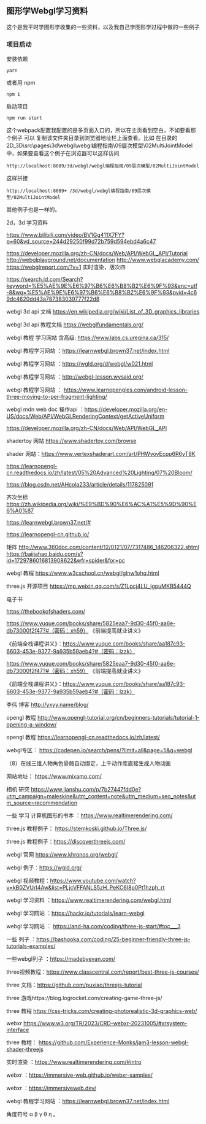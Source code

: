 ## 图形学Webgl学习资料

这个是我平时学图形学收集的一些资料，以及我自己学图形学过程中做的一些例子

### 项目启动

安装依赖

```
yarn 
```

或者用 npm

```
npm i 
```

启动项目

```
npm run start   
```



这个webpack配置我配置的是多页面入口的，所以在主页看到空白，不如要看那个例子 可以 复制该文件夹目录到浏览器地址栏上面查看。比如 在目录的 2D_3D\src\pages\3d\webgl\webgl编程指南\09层次模型\02MultiJointModel 中，如果要查看这个例子在浏览器可以这样访问

```
http://localhost:8089/3d/webgl/webgl编程指南/09层次模型/02MultiJointModel
```

这样拼接

```
http://localhost:8089+ /3d/webgl/webgl编程指南/09层次模型/02MultiJointModel
```

其他例子也是一样的。





2d，3d 学习资料

https://www.bilibili.com/video/BV1Gg411X7FY?p=60&vd_source=244d29250f99d72b759d594ebd4a6c47

https://developer.mozilla.org/zh-CN/docs/Web/API/WebGL_API/Tutorial
http://webglplayground.net/documentation
http://www.webglacademy.com/
https://webglreport.com/?v=1
实时渲染，版次四

https://search.jd.com/Search?keyword=%E5%AE%9E%E6%97%B6%E6%B8%B2%E6%9F%93&enc=utf-8&wq=%E5%AE%9E%E6%97%B6%E6%B8%B2%E6%9F%93&pvid=4c69dc4620dd43a787383039777f22d8

webgl 3d api 文档 https://en.wikipedia.org/wiki/List_of_3D_graphics_libraries

webgl 3d api 教程文档 https://webglfundamentals.org/

webgl 教程 学习网站 含高级: https://www.labs.cs.uregina.ca/315/

webgl 教程学习网站 ：https://learnwebgl.brown37.net/index.html

webgl 教程学习网站 ：https://wgld.org/d/webgl/w021.html

webgl 教程学习网站 ：http://webgl-lesson.wysaid.org/

webgl 教程学习网站 ： https://www.learnopengles.com/android-lesson-three-moving-to-per-fragment-lighting/



webgl  mdn web doc 操作api ：https://developer.mozilla.org/en-US/docs/Web/API/WebGLRenderingContext/getActiveUniform

https://developer.mozilla.org/zh-CN/docs/Web/API/WebGL_API

shadertoy 网站
https://www.shadertoy.com/browse

shader 网站：https://www.vertexshaderart.com/art/PHWvovEcpp6R6yT8K



https://learnopengl-cn.readthedocs.io/zh/latest/05%20Advanced%20Lighting/07%20Bloom/

https://blog.csdn.net/AHcola233/article/details/117825091

齐次坐标 https://zh.wikipedia.org/wiki/%E9%BD%90%E6%AC%A1%E5%9D%90%E6%A0%87

https://learnwebgl.brown37.net/#

https://learnopengl-cn.github.io/

矩阵
http://www.360doc.com/content/12/0121/07/7317486_146206322.shtml
https://baijiahao.baidu.com/s?id=1729786016813908622&wfr=spider&for=pc

webgl 教程
https://www.w3cschool.cn/webgl/glnw1ohq.html

three.js 开源项目
https://mp.weixin.qq.com/s/Z1Lpcj4LU_jgpuMKB5444Q

电子书

https://thebookofshaders.com/

 https://www.yuque.com/books/share/5825eaa7-9d30-45f0-aa6e-db73000f2f47?#（密码：xh59） 《前端提高就业讲义》

《前端全栈课程讲义》：https://www.yuque.com/books/share/aa187c93-6603-453e-9377-9a935b59aeb4?#（密码：lzzk）

 https://www.yuque.com/books/share/5825eaa7-9d30-45f0-aa6e-db73000f2f47?#（密码：xh59） 《前端提高就业讲义》

《前端全栈课程讲义》：https://www.yuque.com/books/share/aa187c93-6603-453e-9377-9a935b59aeb4?#（密码：lzzk）

李伟 博客 http://yxyy.name/blog/

opengl 教程 http://www.opengl-tutorial.org/cn/beginners-tutorials/tutorial-1-opening-a-window/

 opengl 教程  https://learnopengl-cn.readthedocs.io/zh/latest/


webgl专区： https://codepen.io/search/pens/?limit=all&page=5&q=webgl

（8）在线三维人物角色骨骼自动绑定，上千动作库直接生成人物动画

网站地址： https://www.mixamo.com/

相机 研究 https://www.jianshu.com/p/7b27447fdd0e?utm_campaign=maleskine&utm_content=note&utm_medium=seo_notes&utm_source=recommendation



一些 学习 计算机图形的书本 ：https://www.realtimerendering.com/

three.js 教程例子： https://stemkoski.github.io/Three.js/

three.js 教程例子：https://discoverthreejs.com/

webgl 官网 https://www.khronos.org/webgl/

webgl 例子：https://wgld.org/



webgl 视频教程：https://www.youtube.com/watch?v=kB0ZVUrI4Aw&list=PLjcVFFANLS5zH_PeKC6I8p0Pt1hzph_rt



webgl 学习资料 ：https://www.realtimerendering.com/webgl.html

webgl 学习网站 ：https://hackr.io/tutorials/learn-webgl

webgl 学习网站 ： https://and-ha.com/coding/three-js-start/#toc___3

一些 列子 ：https://bashooka.com/coding/25-beginner-friendly-three-js-tutorials-examples/

一些webgl列子 ：https://madebyevan.com/

three视频教程：https://www.classcentral.com/report/best-three-js-courses/

 three 文档：https://github.com/puxiao/threejs-tutorial



three 游戏https://blog.logrocket.com/creating-game-three-js/

 three 教程 https://css-tricks.com/creating-photorealistic-3d-graphics-web/

webxr https://www.w3.org/TR/2023/CRD-webxr-20231005/#xrsystem-interface

 three 教程： https://github.com/Experience-Monks/jam3-lesson-webgl-shader-threejs

实时渲染 ：https://www.realtimerendering.com/#intro



webxr  ：https://immersive-web.github.io/webxr-samples/

webxr ：https://immersiveweb.dev/

webgl 教程学习网站 ：https://learnwebgl.brown37.net/index.html

角度符号 α β γ θ η  。